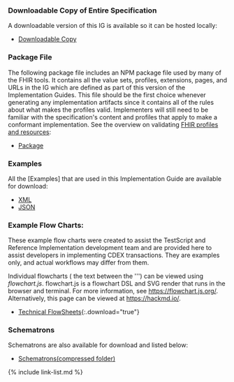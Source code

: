 ### Downloadable Copy of Entire Specification

A downloadable version of this IG is available so it can be hosted locally:

- [Downloadable Copy](full-ig.zip)

### Package File

The following package file includes an NPM package file used by many of the FHIR tools.  It contains all the value sets, profiles, extensions, pages, and URLs in the IG which are defined as part of this version of the Implementation Guides. This file should be the first choice whenever generating any implementation artifacts since it contains all of the rules about what makes the profiles valid. Implementers will still need to be familiar with the specification's content and profiles that apply to make a conformant implementation. See the overview on validating [FHIR profiles and resources]({{site.data.fhir.path}}validation.html):

- [Package](package.tgz)

### Examples

All the [Examples] that are used in this Implementation Guide are available for download:

- [XML](examples.xml.zip)
- [JSON](examples.json.zip)


### Example Flow Charts:

These example flow charts were created to assist the TestScript and Reference Implementation development team and are provided here to assist developers in implementing CDEX transactions.  They are examples only, and actual workflows may differ from them. 

Individual flowcharts ( the text between the \'\'\') can be viewed using *flowchart.js*.  flowchart.js is a flowchart DSL and SVG render that runs in the browser and terminal. For more information, see <https://flowchart.js.org/>.  Alternatively, this page can be viewed at <https://hackmd.io/>.

 - [Technical FlowSheets](techflow_examples.md){:.download="true"}
  



### Schematrons

Schematrons are also available for download and listed below:

- [Schematrons(compressed folder)](schematrons.zip)

{% include link-list.md %}
